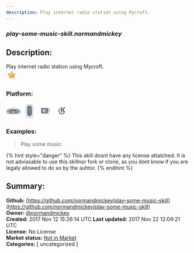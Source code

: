 ```yaml
---
description: Play internet radio station using Mycroft.
---
```


### _play-some-music-skill.normandmickey_  
## Description:  
Play internet radio station using Mycroft.  
![](../.gitbook/assets/star.png)  
  
### Platform:  
 ![Mark I](../.gitbook/assets/mark-1-icon.png)  ![Mark II](../.gitbook/assets/mark-2-icon.png)  ![Picroft](../.gitbook/assets/picroft-icon.png)  ![plasmoid](../.gitbook/assets/kde.png)   
### Examples:  
> Play some music.  
  
{% hint style="danger" %}
This skill dosnt have any license attatched. It is not adviasable to use this skillnor fork or clone, as you dont know if you are legaly allowed to do so by the auhtor.
{% endhint %}
  
## Summary:  
**Github:** [https://github.com/normandmickey/play-some-music-skill](https://github.com/normandmickey/play-some-music-skill)  
**Owner:** [@normandmickey](https://github.com/normandmickey)  
**Created:** 2017 Nov 12 15:26:14 UTC  **Last updated:** 2017 Nov 22 12:09:21 UTC  
**License:** No License  
**Market status:** [Not in Market](https://market.mycroft.ai/skill/)  
**Categories:** [ uncategorized ]   
